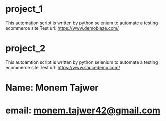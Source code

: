# project_1
This automation script is written by python selenium to automate a testing ecommerce site
Test url: https://www.demoblaze.com/

# project_2
This autoamtion script is written by python selenium to automate a testing ecommerce site
Test url: https://www.saucedemo.com/

# Name: Monem Tajwer
# email: monem.tajwer42@gmail.com

